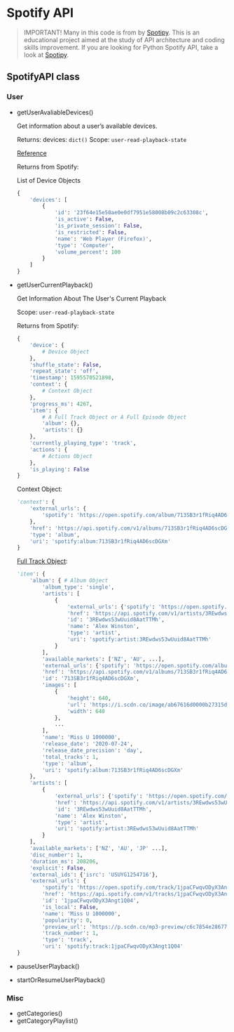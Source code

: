 # Spotify API

> IMPORTANT! Many in this code is from by [Spotipy](https://github.com/plamere/spotipy/). This is an educational project aimed at the study of API architecture and coding skills improvement. If you are looking for Python Spotify API, take a look at [Spotipy](https://github.com/plamere/spotipy/).

## SpotifyAPI class

### User

- getUserAvaliableDevices()

  Get information about a user’s available devices.

  Returns: devices: `dict()`
  Scope: `user-read-playback-state`

  [Reference](https://developer.spotify.com/documentation/web-api/reference/player/get-a-users-available-devices)

  Returns from Spotify:

  List of Device Objects

  ```py
  {
      'devices': [
          {
              'id': '23f64e15e50ae0e0df7951e58008b09c2c63308c',
              'is_active': False,
              'is_private_session': False,
              'is_restricted': False,
              'name': 'Web Player (Firefox)',
              'type': 'Computer',
              'volume_percent': 100
          }
      ]
  }

- getUserCurrentPlayback()

  Get Information About The User's Current Playback

  Scope: `user-read-playback-state`

  Returns from Spotify:

  ```py
  {
      'device': {
          # Device Object
      },
      'shuffle_state': False,
      'repeat_state': 'off',
      'timestamp': 1595570521898,
      'context': {
          # Context Object
      },
      'progress_ms': 4267,
      'item': {
          # A Full Track Object or A Full Episode Object
          'album': {},
          'artists': {}
      },
      'currently_playing_type': 'track',
      'actions': {
          # Actions Object
      },
      'is_playing': False
  }
  ```

  Context Object:

  ```py
  'context': {
      'external_urls': {
          'spotify': 'https://open.spotify.com/album/713SB3r1fRiq4AD6scDGXm'
      },
      'href': 'https://api.spotify.com/v1/albums/713SB3r1fRiq4AD6scDGXm',
      'type': 'album',
      'uri': 'spotify:album:713SB3r1fRiq4AD6scDGXm'
  }
  ```

  [Full Track Object](https://developer.spotify.com/documentation/web-api/reference/object-model/#track-object-full):

  ```py
  'item': {
      'album': { # Album Object
          'album_type': 'single',
          'artists': [
              {
                  'external_urls': {'spotify': 'https://open.spotify.com/artist/3REwdws53wUuid8AatTTMh'},
                  'href': 'https://api.spotify.com/v1/artists/3REwdws53wUuid8AatTTMh',
                  'id': '3REwdws53wUuid8AatTTMh',
                  'name': 'Alex Winston',
                  'type': 'artist',
                  'uri': 'spotify:artist:3REwdws53wUuid8AatTTMh'
              }
          ],
          'available_markets': ['NZ', 'AU', ...],
          'external_urls': {'spotify': 'https://open.spotify.com/album/713SB3r1fRiq4AD6scDGXm'},
          'href': 'https://api.spotify.com/v1/albums/713SB3r1fRiq4AD6scDGXm',
          'id': '713SB3r1fRiq4AD6scDGXm',
          'images': [
              {
                  'height': 640,
                  'url': 'https://i.scdn.co/image/ab67616d0000b27315da339752dcf2646f710ef8',
                  'width': 640
              },
              ...
          ],
          'name': 'Miss U 1000000',
          'release_date': '2020-07-24',
          'release_date_precision': 'day',
          'total_tracks': 1,
          'type': 'album',
          'uri': 'spotify:album:713SB3r1fRiq4AD6scDGXm'
      },
      'artists': [
          {
              'external_urls': {'spotify': 'https://open.spotify.com/artist/3REwdws53wUuid8AatTTMh'},
              'href': 'https://api.spotify.com/v1/artists/3REwdws53wUuid8AatTTMh',
              'id': '3REwdws53wUuid8AatTTMh',
              'name': 'Alex Winston',
              'type': 'artist',
              'uri': 'spotify:artist:3REwdws53wUuid8AatTTMh'
          }
      ],
      'available_markets': ['NZ', 'AU', 'JP' ...],
      'disc_number': 1,
      'duration_ms': 208206,
      'explicit': False,
      'external_ids': {'isrc': 'USUYG1254716'},
      'external_urls': {
          'spotify': 'https://open.spotify.com/track/1jpaCFwqvODyX3Angt1Q04'},
          'href': 'https://api.spotify.com/v1/tracks/1jpaCFwqvODyX3Angt1Q04',
          'id': '1jpaCFwqvODyX3Angt1Q04',
          'is_local': False,
          'name': 'Miss U 1000000',
          'popularity': 0,
          'preview_url': 'https://p.scdn.co/mp3-preview/c6c7854e286770bb9fc38bcfc0e59e17df835f5e?cid=9f785def7d1e4f36abd8aee3edda5287',
          'track_number': 1,
          'type': 'track',
          'uri': 'spotify:track:1jpaCFwqvODyX3Angt1Q04'
  }
  ```


- pauseUserPlayback()
- startOrResumeUserPlayback()

### Misc

- getCategories()
- getCategoryPlaylist()
